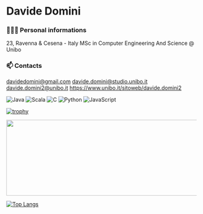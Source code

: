 # Davide Domini
### 🙋🏻‍♂️ Personal informations
23, Ravenna & Cesena - Italy
MSc in Computer Engineering And Science @ Unibo

### 📫 Contacts
davidedomini@gmail.com
davide.domini@studio.unibo.it
davide.domini2@unibo.it
https://www.unibo.it/sitoweb/davide.domini2

<!--
**davidedomini/davidedomini** is a ✨ _special_ ✨ repository because its `README.md` (this file) appears on your GitHub profile.

Here are some ideas to get you started:

- 🔭 I’m currently working on ...
- 🌱 I’m currently learning ...
- 👯 I’m looking to collaborate on ...
- 🤔 I’m looking for help with ...
- 💬 Ask me about ...
- 📫 How to reach me: ...
- 😄 Pronouns: ...
- ⚡ Fun fact: ...
-->

![Java](https://img.shields.io/badge/Java-Fluent-red)
![Scala](https://img.shields.io/badge/Scala-Good-Green)
![C](https://img.shields.io/badge/C-Good-Green)
![Python](https://img.shields.io/badge/Python-Intermediate-blue)
![JavaScript](https://img.shields.io/badge/JavaScript-Beginner-yellow)

[![trophy](https://github-profile-trophy.vercel.app/?username=davidedomini&theme=dracula&row=1)](https://github.com/ryo-ma/github-profile-trophy)

<img src="https://github-readme-stats.vercel.app/api?username=davidedomini&count_private=true&show_icons=true&theme=discord_old_blurple" height=200px width=550px>

 [![Top Langs](https://github-readme-stats.vercel.app/api/top-langs/?username=davidedomini&hide=TLA,lua&theme=dracula&bg_color=135,0F2027,203A43,2C5364&layout=compact)](https://github.com/anuraghazra/github-readme-stats)
